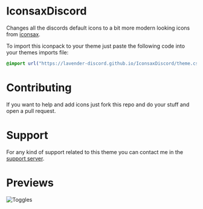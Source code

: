 # IconsaxDiscord

Changes all the discords default icons to a bit more modern looking icons from [iconsax](https://iconsax.io).

To import this iconpack to your theme just paste the following code into your themes imports file:

```css
@import url("https://lavender-discord.github.io/IconsaxDiscord/theme.css");
```

# Contributing

If you want to help and add icons just fork this repo and do your stuff and open a pull request.

# Support

For any kind of support related to this theme you can contact me in the [support server](https://discord.gg/B9TK7nqRE4).

# Previews

<img src="https://lavender-discord.github.io/IconsaxDiscord/assets/1.png" alt="">

<br>

<img src="https://lavender-discord.github.io/IconsaxDiscord/assets/2.png" alt="">

<br>

<img src="https://lavender-discord.github.io/IconsaxDiscord/assets/3.png" alt="">

<br>

<img src="https://lavender-discord.github.io/IconsaxDiscord/assets/4.png" alt="Toggles">
